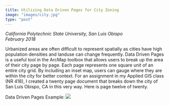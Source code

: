```yaml
---
title: Utilizing Data Driven Pages for City Zoning
image: "images/city.jpg"
type: "post"
---
```

*California Polytechnic State University, San Luis Obispo*  
*February 2018*

Urbanized areas are often difficult to represent spatially as cities have high population densities and landuse can change frequently. Data Driven Pages is a useful tool in the ArcMap toolbox that allows users to break up the area of their city page by page. Each page represents one square unit of an entire city grid. By including an inset map, users can gauge where they are within the city for better context. For an assignment in my Applied GIS class (NR 418), I created a twenty page document that breaks down the city of San Luis Obispo, CA in this very way. Here is page twelve of twenty.

Data Driven Pages Example: ![](/images/ddp.png)